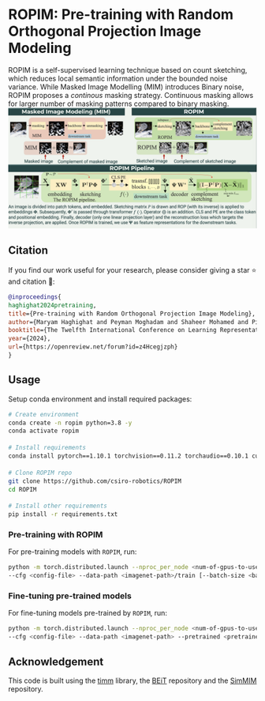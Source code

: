 # ROPIM: Pre-training with Random Orthogonal Projection Image Modeling
ROPIM is a self-supervised learning technique based on count sketching, which  reduces local semantic information under the bounded noise variance. While  Masked Image Modelling (MIM) introduces Binary noise, ROPIM proposes a _continous_ masking strategy. 
Continuous masking allows for larger number of masking patterns compared to binary masking.
![alt text](figures/ROPIM.png)


## Citation

If you find our work useful for your research, please consider giving a star :star: and citation :beer::

```bibtex
@inproceedings{
haghighat2024pretraining,
title={Pre-training with Random Orthogonal Projection Image Modeling},
author={Maryam Haghighat and Peyman Moghadam and Shaheer Mohamed and Piotr Koniusz},
booktitle={The Twelfth International Conference on Learning Representations},
year={2024},
url={https://openreview.net/forum?id=z4Hcegjzph}
}
```
## Usage

Setup conda environment and install required packages:
```bash
# Create environment
conda create -n ropim python=3.8 -y
conda activate ropim

# Install requirements
conda install pytorch==1.10.1 torchvision==0.11.2 torchaudio==0.10.1 cudatoolkit=11.3 -c pytorch -c conda-forge

# Clone ROPIM repo
git clone https://github.com/csiro-robotics/ROPIM
cd ROPIM

# Install other requirements
pip install -r requirements.txt
```
### Pre-training with ROPIM
For pre-training models with `ROPIM`, run:
```bash
python -m torch.distributed.launch --nproc_per_node <num-of-gpus-to-use> main_ropim.py \ 
--cfg <config-file> --data-path <imagenet-path>/train [--batch-size <batch-size-per-gpu> --output <output-directory> --tag <job-tag>]
```
### Fine-tuning pre-trained models
For fine-tuning models pre-trained by `ROPIM`, run:
```bash
python -m torch.distributed.launch --nproc_per_node <num-of-gpus-to-use> main_finetune.py \ 
--cfg <config-file> --data-path <imagenet-path> --pretrained <pretrained-ckpt> [--batch-size <batch-size-per-gpu> --output <output-directory> --tag <job-tag>]
```

## Acknowledgement

This code is built using the [timm](https://github.com/huggingface/pytorch-image-models) library, the [BEiT](https://github.com/microsoft/unilm/tree/master/beit) repository and the [SimMIM](https://github.com/microsoft/SimMIM) repository.
